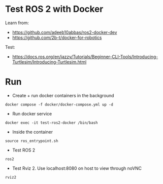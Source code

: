 # Test ROS 2 with Docker

Learn from:

- https://github.com/adeeb10abbas/ros2-docker-dev
- https://github.com/2b-t/docker-for-robotics

Test:

- https://docs.ros.org/en/jazzy/Tutorials/Beginner-CLI-Tools/Introducing-Turtlesim/Introducing-Turtlesim.html

# Run

- Create + run docker containers in the background

```
docker compose -f docker/docker-compose.yml up -d
```

- Run docker service

```
docker exec -it test-ros2-docker /bin/bash

```

- Inside the container

```
source ros_entrypoint.sh
```

- Test ROS 2

```
ros2
```

- Test Rviz 2. Use localhost:8080 on host to view through noVNC

```
rviz2
```